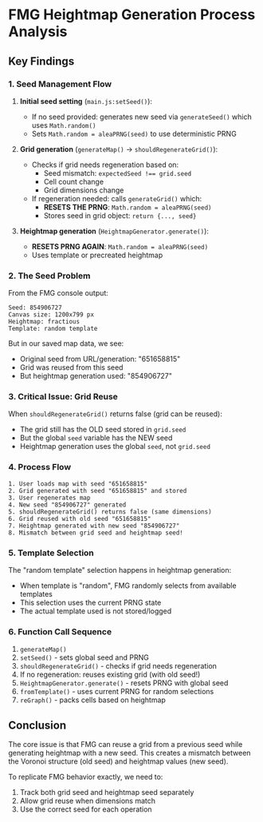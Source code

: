 # FMG Heightmap Generation Process Analysis

## Key Findings

### 1. Seed Management Flow

1. **Initial seed setting** (`main.js:setSeed()`):
   - If no seed provided: generates new seed via `generateSeed()` which uses `Math.random()` 
   - Sets `Math.random = aleaPRNG(seed)` to use deterministic PRNG

2. **Grid generation** (`generateMap()` -> `shouldRegenerateGrid()`):
   - Checks if grid needs regeneration based on:
     - Seed mismatch: `expectedSeed !== grid.seed`
     - Cell count change
     - Grid dimensions change
   - If regeneration needed: calls `generateGrid()` which:
     - **RESETS THE PRNG**: `Math.random = aleaPRNG(seed)`
     - Stores seed in grid object: `return {..., seed}`

3. **Heightmap generation** (`HeightmapGenerator.generate()`):
   - **RESETS PRNG AGAIN**: `Math.random = aleaPRNG(seed)`
   - Uses template or precreated heightmap

### 2. The Seed Problem

From the FMG console output:
```
Seed: 854906727
Canvas size: 1200x799 px
Heightmap: fractious
Template: random template
```

But in our saved map data, we see:
- Original seed from URL/generation: "651658815"
- Grid was reused from this seed
- But heightmap generation used: "854906727"

### 3. Critical Issue: Grid Reuse

When `shouldRegenerateGrid()` returns false (grid can be reused):
- The grid still has the OLD seed stored in `grid.seed`
- But the global `seed` variable has the NEW seed
- Heightmap generation uses the global `seed`, not `grid.seed`

### 4. Process Flow

```
1. User loads map with seed "651658815"
2. Grid generated with seed "651658815" and stored
3. User regenerates map
4. New seed "854906727" generated
5. shouldRegenerateGrid() returns false (same dimensions)
6. Grid reused with old seed "651658815" 
7. Heightmap generated with new seed "854906727"
8. Mismatch between grid seed and heightmap seed!
```

### 5. Template Selection

The "random template" selection happens in heightmap generation:
- When template is "random", FMG randomly selects from available templates
- This selection uses the current PRNG state
- The actual template used is not stored/logged

### 6. Function Call Sequence

1. `generateMap()`
2. `setSeed()` - sets global seed and PRNG
3. `shouldRegenerateGrid()` - checks if grid needs regeneration
4. If no regeneration: reuses existing grid (with old seed!)
5. `HeightmapGenerator.generate()` - resets PRNG with global seed
6. `fromTemplate()` - uses current PRNG for random selections
7. `reGraph()` - packs cells based on heightmap

## Conclusion

The core issue is that FMG can reuse a grid from a previous seed while generating heightmap with a new seed. This creates a mismatch between the Voronoi structure (old seed) and heightmap values (new seed).

To replicate FMG behavior exactly, we need to:
1. Track both grid seed and heightmap seed separately
2. Allow grid reuse when dimensions match
3. Use the correct seed for each operation